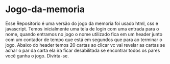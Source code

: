 # Jogo-da-memoria
Esse Repositorio é uma versão do jogo da memoria foi usado html, css e javascript. Temos inicialmente uma tela de login com uma 
entrada para o nome, quando entramos no jogo  o nome utilizado fica em um header junto com um contador de tempo que está em 
segundos que para ao terminar o jogo. Abaixo do header temos 20 cartas ao clicar vc vai revelar as cartas se achar o par da
carta ela ira ficar desabilitada se encontrar todos os pares você ganha o jogo. Divirta-se.  
